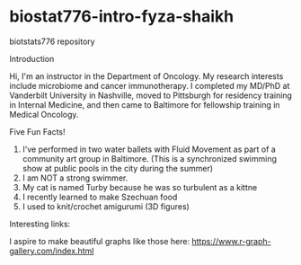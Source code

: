 # biostat776-intro-fyza-shaikh
biotstats776 repository


Introduction

Hi, I'm an instructor in the Department of Oncology. My research interests include microbiome and cancer immunotherapy. I completed my MD/PhD at Vanderbilt University in Nashville, moved to Pittsburgh for residency training in Internal Medicine, and then came to Baltimore for fellowship training in Medical Oncology.



Five Fun Facts!

1. I've performed in two water ballets with Fluid Movement as part of a community art group in Baltimore. (This is a synchronized swimming show at public pools in the city during the summer)
2. I am NOT a strong swimmer. 
3. My cat is named Turby because he was so turbulent as a kittne
4. I recently learned to make Szechuan food
5. I used to knit/crochet amigurumi (3D figures)


Interesting links:

I aspire to make beautiful graphs like those here:
https://www.r-graph-gallery.com/index.html

